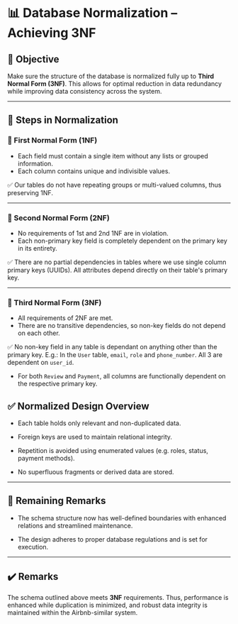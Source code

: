 # 📊 Database Normalization – Achieving 3NF

## 🎯 Objective

Make sure the structure of the database is normalized fully up to **Third Normal Form (3NF)**. This allows for optimal reduction in data redundancy while improving data consistency across the system.  

---  

## 🧩 Steps in Normalization

### 🔸 First Normal Form (1NF)

- Each field must contain a single item without any lists or grouped information.
- Each column contains unique and indivisible values.

✅  Our tables do not have repeating groups or multi-valued columns, thus preserving 1NF.  

---

### 🔸 Second Normal Form (2NF)

- No requirements of 1st and 2nd 1NF are in violation. 
- Each non-primary key field is completely dependent on the primary key in its entirety.  

✅ There are no partial dependencies in tables where we use single column primary keys (UUIDs). All attributes depend directly on their table's primary key.  

---  

### 🔸 Third Normal Form (3NF)

- All requirements of 2NF are met.  
- There are no transitive dependencies, so non-key fields do not depend on each other.  

✅ No non-key field in any table is dependant on anything other than the primary key. E.g.: In the `User` table, `email`, `role` and  `phone_number`. All 3 are dependent on `user_id`.

- For both `Review` and `Payment`, all columns are functionally dependent on the respective primary key.

## ✅ Normalized Design Overview

- Each table holds only relevant and non-duplicated data.

- Foreign keys are used to maintain relational integrity.

- Repetition is avoided using enumerated values (e.g. roles, status, payment methods).

- No superfluous fragments or derived data are stored.

---

## 📌 Remaining Remarks

- The schema structure now has well-defined boundaries with enhanced relations and streamlined maintenance.

- The design adheres to proper database regulations and is set for execution.

---

## ✔️ Remarks

The schema outlined above meets **3NF** requirements. Thus, performance is enhanced while duplication is minimized, and robust data integrity is maintained within the Airbnb-similar system.